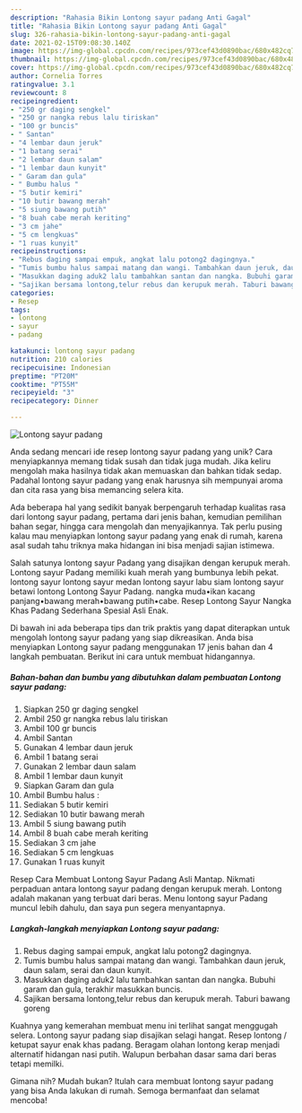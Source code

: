 ```yaml
---
description: "Rahasia Bikin Lontong sayur padang Anti Gagal"
title: "Rahasia Bikin Lontong sayur padang Anti Gagal"
slug: 326-rahasia-bikin-lontong-sayur-padang-anti-gagal
date: 2021-02-15T09:08:30.140Z
image: https://img-global.cpcdn.com/recipes/973cef43d0890bac/680x482cq70/lontong-sayur-padang-foto-resep-utama.jpg
thumbnail: https://img-global.cpcdn.com/recipes/973cef43d0890bac/680x482cq70/lontong-sayur-padang-foto-resep-utama.jpg
cover: https://img-global.cpcdn.com/recipes/973cef43d0890bac/680x482cq70/lontong-sayur-padang-foto-resep-utama.jpg
author: Cornelia Torres
ratingvalue: 3.1
reviewcount: 8
recipeingredient:
- "250 gr daging sengkel"
- "250 gr nangka rebus lalu tiriskan"
- "100 gr buncis"
- " Santan"
- "4 lembar daun jeruk"
- "1 batang serai"
- "2 lembar daun salam"
- "1 lembar daun kunyit"
- " Garam dan gula"
- " Bumbu halus "
- "5 butir kemiri"
- "10 butir bawang merah"
- "5 siung bawang putih"
- "8 buah cabe merah keriting"
- "3 cm jahe"
- "5 cm lengkuas"
- "1 ruas kunyit"
recipeinstructions:
- "Rebus daging sampai empuk, angkat lalu potong2 dagingnya."
- "Tumis bumbu halus sampai matang dan wangi. Tambahkan daun jeruk, daun salam, serai dan daun kunyit."
- "Masukkan daging aduk2 lalu tambahkan santan dan nangka. Bubuhi garam dan gula, terakhir masukkan buncis."
- "Sajikan bersama lontong,telur rebus dan kerupuk merah. Taburi bawang goreng"
categories:
- Resep
tags:
- lontong
- sayur
- padang

katakunci: lontong sayur padang 
nutrition: 210 calories
recipecuisine: Indonesian
preptime: "PT20M"
cooktime: "PT55M"
recipeyield: "3"
recipecategory: Dinner

---
```



![Lontong sayur padang](https://img-global.cpcdn.com/recipes/973cef43d0890bac/680x482cq70/lontong-sayur-padang-foto-resep-utama.jpg)

Anda sedang mencari ide resep lontong sayur padang yang unik? Cara menyiapkannya memang tidak susah dan tidak juga mudah. Jika keliru mengolah maka hasilnya tidak akan memuaskan dan bahkan tidak sedap. Padahal lontong sayur padang yang enak harusnya sih mempunyai aroma dan cita rasa yang bisa memancing selera kita.

Ada beberapa hal yang sedikit banyak berpengaruh terhadap kualitas rasa dari lontong sayur padang, pertama dari jenis bahan, kemudian pemilihan bahan segar, hingga cara mengolah dan menyajikannya. Tak perlu pusing kalau mau menyiapkan lontong sayur padang yang enak di rumah, karena asal sudah tahu triknya maka hidangan ini bisa menjadi sajian istimewa.

Salah satunya lontong sayur Padang yang disajikan dengan kerupuk merah. Lontong sayur Padang memiliki kuah merah yang bumbunya lebih pekat. lontong sayur lontong sayur medan lontong sayur labu siam lontong sayur betawi lontong Lontong Sayur Padang. nangka muda•ikan kacang panjang•bawang merah•bawang putih•cabe. Resep Lontong Sayur Nangka Khas Padang Sederhana Spesial Asli Enak.


Di bawah ini ada beberapa tips dan trik praktis yang dapat diterapkan untuk mengolah lontong sayur padang yang siap dikreasikan. Anda bisa menyiapkan Lontong sayur padang menggunakan 17 jenis bahan dan 4 langkah pembuatan. Berikut ini cara untuk membuat hidangannya.

<!--inarticleads1-->

##### Bahan-bahan dan bumbu yang dibutuhkan dalam pembuatan Lontong sayur padang:

1. Siapkan 250 gr daging sengkel
1. Ambil 250 gr nangka rebus lalu tiriskan
1. Ambil 100 gr buncis
1. Ambil  Santan
1. Gunakan 4 lembar daun jeruk
1. Ambil 1 batang serai
1. Gunakan 2 lembar daun salam
1. Ambil 1 lembar daun kunyit
1. Siapkan  Garam dan gula
1. Ambil  Bumbu halus :
1. Sediakan 5 butir kemiri
1. Sediakan 10 butir bawang merah
1. Ambil 5 siung bawang putih
1. Ambil 8 buah cabe merah keriting
1. Sediakan 3 cm jahe
1. Sediakan 5 cm lengkuas
1. Gunakan 1 ruas kunyit


Resep Cara Membuat Lontong Sayur Padang Asli Mantap. Nikmati perpaduan antara lontong sayur padang dengan kerupuk merah. Lontong adalah makanan yang terbuat dari beras. Menu lontong sayur Padang muncul lebih dahulu, dan saya pun segera menyantapnya. 

<!--inarticleads2-->

##### Langkah-langkah menyiapkan Lontong sayur padang:

1. Rebus daging sampai empuk, angkat lalu potong2 dagingnya.
1. Tumis bumbu halus sampai matang dan wangi. Tambahkan daun jeruk, daun salam, serai dan daun kunyit.
1. Masukkan daging aduk2 lalu tambahkan santan dan nangka. Bubuhi garam dan gula, terakhir masukkan buncis.
1. Sajikan bersama lontong,telur rebus dan kerupuk merah. Taburi bawang goreng


Kuahnya yang kemerahan membuat menu ini terlihat sangat menggugah selera. Lontong sayur padang siap disajikan selagi hangat. Resep lontong / ketupat sayur enak khas padang. Beragam olahan lontong kerap menjadi alternatif hidangan nasi putih. Walupun berbahan dasar sama dari beras tetapi memilki. 

Gimana nih? Mudah bukan? Itulah cara membuat lontong sayur padang yang bisa Anda lakukan di rumah. Semoga bermanfaat dan selamat mencoba!
